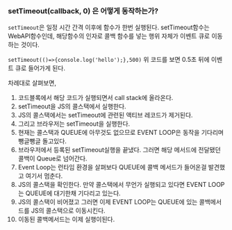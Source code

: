 ### setTimeout(callback, 0) 은 어떻게 동작하는가?

`setTimeout`은 일정 시간 간격 이후에 함수가 한번 실행된다.
setTimeout함수는 WebAPI함수인데, 해당함수의 인자로 콜백 함수를 넣는 행위 자체가 이벤트 큐로 이동하는 것이다.

`setTimeout(()=>{console.log('hello');},500)`
위 코드를 보면 0.5초 뒤에 이벤트 큐로 들어가게 된다.

차례대로 살펴보면,

1. 코드블록에서 해당 코드가 실행되면서 call stack에 올라온다.
2. setTimeout을 JS의 콜스택에서 실행한다.
3. JS의 콜스택에서는 setTimeout에 관련된 액티브 레코드가 제거된다.
4. 그리고 브라우저는 setTimeout을 실행한다.
5. 현재는 콜스택과 QUEUE에 아무것도 없으므로 EVENT LOOP은 동작을 기다리며 뺑글뺑글 돌고있다.
6. 브라우저에서 등록된 setTimeout실행을 끝냈다. 그러면 해당 메서드에 전달됐던 콜백이 Queue로 넘어간다.
7. Event Loop는 런타임 환경을 살펴보다 QUEUE에 콜백 메서드가 들어온걸 발견했고 여기서 멈춘다.
8. JS의 콜스택을 확인한다. 만약 콜스택에서 무언가 실행되고 있다면 EVENT LOOP는 QUEUE에 대기한채 기다리고 있는다.
9. JS의 콜스택이 비어졌고 그러면 이제 EVENT LOOP는 QUEUE에 있는 콜백메서드를 JS의 콜스택으로 이동시킨다.
10. 이동된 콜백메서드는 이제 실행이된다.
